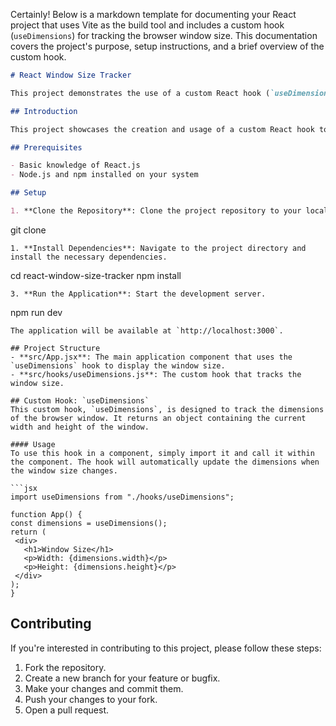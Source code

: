 Certainly! Below is a markdown template for documenting your React project that uses Vite as the build tool and includes a custom hook (`useDimensions`) for tracking the browser window size. This documentation covers the project's purpose, setup instructions, and a brief overview of the custom hook.

```markdown
# React Window Size Tracker

This project demonstrates the use of a custom React hook (`useDimensions`) to dynamically track and display the browser window size. It's built with React and utilizes Vite for a fast and efficient development environment.

## Introduction

This project showcases the creation and usage of a custom React hook to track the dimensions of the browser window. It's a practical example of how hooks can be used to encapsulate and reuse stateful logic in React applications.

## Prerequisites

- Basic knowledge of React.js
- Node.js and npm installed on your system

## Setup

1. **Clone the Repository**: Clone the project repository to your local machine.
```

git clone 

```
1. **Install Dependencies**: Navigate to the project directory and install the necessary dependencies.
```

cd react-window-size-tracker
npm install

```
3. **Run the Application**: Start the development server.
```

npm run dev

````
The application will be available at `http://localhost:3000`.

## Project Structure
- **src/App.jsx**: The main application component that uses the `useDimensions` hook to display the window size.
- **src/hooks/useDimensions.js**: The custom hook that tracks the window size.

## Custom Hook: `useDimensions`
This custom hook, `useDimensions`, is designed to track the dimensions of the browser window. It returns an object containing the current width and height of the window.

#### Usage
To use this hook in a component, simply import it and call it within the component. The hook will automatically update the dimensions when the window size changes.

```jsx
import useDimensions from "./hooks/useDimensions";

function App() {
const dimensions = useDimensions();
return (
 <div>
   <h1>Window Size</h1>
   <p>Width: {dimensions.width}</p>
   <p>Height: {dimensions.height}</p>
 </div>
);
}

````

## Contributing

If you're interested in contributing to this project, please follow these steps:

1. Fork the repository.
2. Create a new branch for your feature or bugfix.
3. Make your changes and commit them.
4. Push your changes to your fork.
5. Open a pull request.
